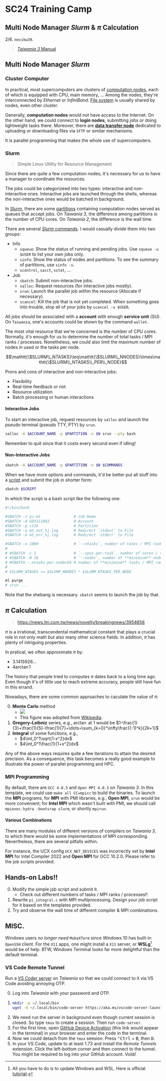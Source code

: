 # SC24 Training Camp
## Multi Node Manager _Slurm_ & $\pi$ Calculation

2/6. `nevikw39`.

> [_Taiwania 3_ Manual](https://man.twcc.ai/@TWCC-III-manual/H1bEXeGcu)

## Multi Node Manager _Slurm_

### Cluster Computer

In practical, most supercomputers are clusters of [computation nodes](https://man.twcc.ai/@TWCC-III-manual/B1XNOLouO), each of which is equipped with CPU, main memory, ... Among the nodes, they're interconnected by _Ethernet_ or _InfiniBand_. [File system](https://man.twcc.ai/@TWCC-III-manual/HyOgKIiuu) is usually shared by nodes, even other cluster.

Generally, **computation nodes** would not have access to the Internet. On the other hand, we could connect to **login nodes**, submitting jobs or doing lightweight tasks there. Moreover, there are [**data transfer node**](https://man.twcc.ai/@TWCC-III-manual/SyGsFqRSt) dedicated to uploading or downloading files via `SFTP` or similar mechanisms.

It is parallel programming that makes the whole use of supercomputers.

### Slurm

> Simple Linux Utility for Resource Management

Since there are quite a few computation nodes, it's necessary for us to have a manager to coordinate the resources.

The jobs could be categorizeed into two types: interactive and non-interactive ones. Interactive jobs are launched through the shells, whereas the non-interactive ones would be batched in background.

In [_Slurm_](https://man.twcc.ai/@TWCC-III-manual/H1Bx15sd_), there are some [partitions](https://man.twcc.ai/@TWCC-III-manual/ryyo0tsuu) containing computation nodes served as queues that accept jobs. On _Taiwania 3_, the difference among partitions is the number of CPU cores. On _Taiwania 2_, the difference is the wall time.

There are several [_Slurm_ commands](https://man.twcc.ai/@TWCC-III-manual/rysztb9id). I would casually divide them into two groups:

- Info
  - `squeue`: Show the status of running and pending jobs. Use `squeue -u $USER` to list your own jobs only.
  - `sinfo`: Show the status of nodes and partitions. To see the summary of partitions, use `sinfo -s`.
  - `scontrol`, `sacct`, `sstat`, ...
- Job
  - `sbatch`: Submit non-interactive jobs.
  - `salloc`: Request resources (for interactive jobs mostly).
  - `srun`: Launch the parallel job within the resource (Allocate if necessary).
  - `scancel`: Kill the job that is not yet completed. When something goes into trouble, stop all of your jobs by `scancel -u $USER`.

All jobs should be associated with a **account** with enough **service unit** (SU). On `Taiwania`, one's accounts could be shown by the command `wallet`.

The most vital resource that we're concerned is the number of CPU cores. Normally, it's enough for us to determine the number of total tasks / MPI ranks / processes. Nonetheless, we could also limit the maximum number of nodes in used or the tasks per node.

$$\mathtt{\$SLURM\\_NTASKS}\leq\mathtt{\$SLURM\\_NNODES}\times\mathtt{\$SLURM\\_NTASKS\\_PER\\_NODE}$$

Prons and cons of interactive and non-interactive jobs:
- Flexibility
- Real-time feedback or not
- Resource utilization
- Batch processing or human interactions

#### Interactive Jobs

To start an interactive job, request resources by `salloc` and launch the pseudo terminal (pseudo TTY, PTY) by `srun`.

```bash
salloc -A $ACCOUNT_NAME -p $PARTITION -n $N srun --pty bash
```

Remember to quit since that it costs every second even if idling!

#### Non-Interactive Jobs

```bash
sbatch -A $ACCOUNT_NAME -p $PARTITION -n $N $COMMANDS
```

When we have more options and commands, it'd be better put all stuff into a [script](https://man.twcc.ai/@TWCC-III-manual/Sy9-QqHiO) and submit the job in shorter form:
```bash
sbatch $SCRIPT
```

In which the script is a bash script like the following one:
```bash
#!/bin/bash

#SBATCH -J pi-mt               # Job Name
#SBATCH -A GOV111082           # Account
#SBATCH -p ct2k                # Partition
#SBATCH -o mt_out_%j.log       # Redirect `stdout` to File
#SBATCH -e mt_err_%j.log       # Redirect `stderr` to File

#SBATCH -n 1000                # `--ntasks`, number of tasks / MPI ranks / processes                                 $SLURM_NTASKS
#
# #SBATCH -c 1                 # `--cpus-per-task`, number of cores / threads **per** tasks / MPI ranks / processes. $SRUN_CPUS_PER_TASK
# #SBATCH -N 18                # `--nodes`, number of **minimium** nodes!!                                           $SLURM_NNODES
# #SBATCH --ntasks-per-node=56 # number of **minimium** tasks / MPI ranks / processes per nodes!!                    $SLURM_NTASKS_PER_NODE
#
# $SLURM_NTASKS <= $SLURM_NNODES * $SLURM_NTASKS_PER_NODE

ml purge
# srun ...
```
Note that the shebang is necessary. `sbatch` seems to launch the job by that.

## $\pi$ Calculation

> https://news.ltn.com.tw/news/novelty/breakingnews/3954858

$\pi$ is a irrational, transcendental mathematical constant that plays a crucial role in not only math but also many other science fields. In addition, $\pi$ has plenty of intriguing properties.

In pratical, we often approximate $\pi$ by:

- $3.1415926\dots$
- $4\arctan1$

The history that people tried to computes $\pi$ dates back to a long time ago. Even though it's of little use to reach extreme accuracy, people still have fun in this errand.

Nowadays, there are some common approaches to caculate the value of $\pi$:

0. **Monte Carlo** method
   - ![](https://upload.wikimedia.org/wikipedia/commons/8/84/Pi_30K.gif)
   - This figure was adopted from [Wikipedia](https://en.wikipedia.com/wiki/Approximations_of_%CF%80).
1. **Gregory–Leibniz** series, e.g., $\arctan$ at $1$ would be $1-\frac{1}{3}+\frac{1}{5}-\frac{1}{7}+\dots=\sum_{k=0}^\infty\frac{(-1)^k}{2k+1}$
2. **Integral** of some functions, e.g.,
   - $4\int_0^1\sqrt{1-x^2}dx$
   - $4\int_0^1\frac{1}{1+x^2}dx$

Any of the above ways requires quite a few iterations to attain the desired precision. As a consequence, this task becomes a really good example to illustrate the power of parallel programming and HPC.

### MPI Programming

By default, there are `GCC 4.8.5` and `Open MPI 4.0.3` on _Taiwania 3_. In this template, we could use `make all CC=mpicc` to build the binaries. To launch the **MPI** programs, for **MPI** with PMI libraries, e.g., **Open MPI**, `srun` would be more convenient; for **Intel MPI** which wasn't built with PMI, we should call `mpiexec.hydra -bootsrap slurm`, or shortly `mpirun`.

#### Various Combinations

There are many modules of different versions of compilers on _Taiwania 3_, to which there would be some implementations of MPI corresponding. Nevertheless, there are several pitfalls within.

For instance, the UCX config `UCX_NET_DEVICES` was incorrectly set by **Intel MPI** for Intel Compiler 2022 and **Open MPI** for GCC 10.2.0. Please refer to the job scripts provided.

## Hands-on Labs!!

0. Modify the simple job script and submit it.
   - Check out different numbers of tasks / MPI ranks / processes!!
1. Rewrite `pi_integral.c` with MPI multiprocessing.
   Design your job script for it based on the templates provided.
2. Try and observe the wall time of different compiler & MPI combinations.

## MISC.

Windows users _no longer need_ `MobaXTerm` since Windows 10 has built-in `OpenSSH` client. For the `X11` apps, one might install a `X11` server, or **WSLg**[^WSLg] would be of help. BTW, Windows Terminal looks far more delightful than the default terminal.

### VS Code Remote Tunnel

Run a [VS Coder server](https://code.visualstudio.com/blogs/2022/07/07/vscode-server#_a-preview-of-a-larger-journey) on _Taiwania_ so that we could connect to it via VS Code avoiding annoying OTP.

0. Log into _Taiwania_ with your password and OTP.
1. 
   ```bash
   mkdir -p ~/.local/bin
   wget -O ~/.local/bin/code-server https://aka.ms/vscode-server-launcher/x86_64-unknown-linux-musl
   ```
2. We need run the server in background even though current session is closed. So type `tmux` to create a session. Then run `code-server`.
3. For the first time, open [GitHub Device Activation](https://github.com/login/device) (this link would appear in the terminal) in your browser and enter the code in the terminal.
4. Now we could detach from the `tmux` seesion. Press <kbd>⌃Ctrl</kbd> $+$ <kbd>B</kbd>, then <kbd>D</kbd>.
5. In your VS Code, update to at least $1.73$ and install the _Remote Tunnels_ extension. Click the left-bottom corner and then connect to the tunnel. You might be required to log into your GitHub account. Voilà!

[^WSLg]: All you have to do is to update Windows and WSL. Here is official [tutorial](https://learn.microsoft.com/en-us/windows/wsl/tutorials/gui-apps).
